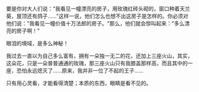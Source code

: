 要是你对大人们说："我看见一幢漂亮的房子，用玫瑰红砖头砌的，窗口种着天兰葵，屋顶还有鸽子…..."这样一说，他们怎么也想不出这房子是怎样的。你必须对他们说："我看见一幢价值十万法郎的房子。"那么，他们就会惊叫起来："多么漂亮的房子啊！"

眼泪的境域，是多么神秘！

我过去一直以为自己多么富有，拥有一朵独一无二的花，还加上三座火山，其实，这朵花，只是一朵普普通通的玫瑰，那三座火山只有我膝盖那样高，而且其中的一座，恐怕永远熄灭了……原来，我并非一位了不起的王子…...

只有用心灵看，才能看得清楚；本质的东西，眼睛是看不见的。

